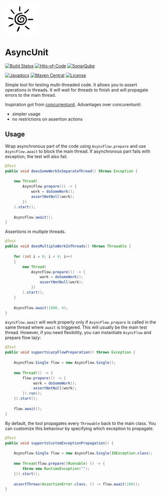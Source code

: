 <img src="https://raw.githubusercontent.com/Vatavuk/vgv-parent/master/logo.png" alt="drawing" height="100"/>

# AsyncUnit

[![Build Status](https://github.com/Vatavuk/asyncunit/actions/workflows/build.yml/badge.svg)](https://github.com/Vatavuk/asyncunit/actions/workflows/build.yml/badge.svg)
[![Hits-of-Code](https://hitsofcode.com/github/Vatavuk/asyncunit?branch=main)](https://hitsofcode.com/view/github/Vatavuk/asyncunit?branch=main)
[![SonarQube](https://img.shields.io/badge/sonar-ok-green.svg)](https://sonarcloud.io/dashboard/index/hr.com.vgv:asyncunit)

[![Javadocs](http://javadoc.io/badge/hr.com.vgv/asyncunit.svg)](http://javadoc.io/doc/hr.com.vgv/asyncunit)
[![Maven Central](https://img.shields.io/maven-central/v/hr.com.vgv/asyncunit.svg)](https://maven-badges.herokuapp.com/maven-central/hr.com.vgv/asyncunit)
[![License](https://img.shields.io/badge/license-MIT-green.svg)](https://opensource.org/licenses/MIT)

Simple tool for testing multi-threaded code. It allows you to assert operations in threads. It will wait for threads to finish and will propagate errors to the main thread. 

Inspiration got from [concurrentunit](https://github.com/jhalterman/concurrentunit). 
Advantages over concurentunit:
* simpler usage
* no restrictions on assertion actions

## Usage
Wrap asynchronous part of the code using `AsyncFlow.prepare` and use `AsyncFlow.await` to block the main thread.
If asynchronous part fails with exception, the test will also fail. 

```java
@Test
public void doesSomeWorkInSeparateThread() throws Exception {

    new Thread(
        AsyncFlow.prepare(() -> {
            work = doSomeWork();
            assertNotNull(work);
        })
    ).start();
    
    AsyncFlow.await();
}
```
 
Assertions in multiple threads.

```java
@Test
public void doesMultipleWorkInThreads() throws Throwable {

    for (int i = 0; i < 4; i++)
    {
        new Thread(
            AsyncFlow.prepare(() -> {
                work = doSomeWork();
                assertNotNull(work);
            })
        ).start();
    }
    
    AsyncFlow.await(1000, 4);
}
```
`AsyncFlow.await` will work properly only if `AsyncFlow.prepare` is called in the same thread where `await` is triggered.
This will usually be the main test thread. However, if you need flexibility, you can instantiate `AsyncFlow` and prepare flow lazy:
```java
@Test
public void supportsLazyFlowPreparation() throws Exception {

    AsyncFlow.Single flow = new AsyncFlow.Single();

    new Thread(() -> {
        flow.prepare(() -> {
             work = doSomeWork();
             assertNotNull(work);
        }).run();
    }).start();
    
    flow.await();
}
```
By default, the tool propagates every `Throwable` back to the main class. You can customize this behaviour by specifying
which exception to propagate.
```java
@Test
public void supportsCustomExceptionPropagation() {

    AsyncFlow.Single flow = new AsyncFlow.Single(IOException.class);

    new Thread(flow.prepare((Runnable) () -> {
        throw new RuntimeException("");
    })).start();

    assertThrows(AssertionError.class, () -> flow.await(100));
}
 ```

